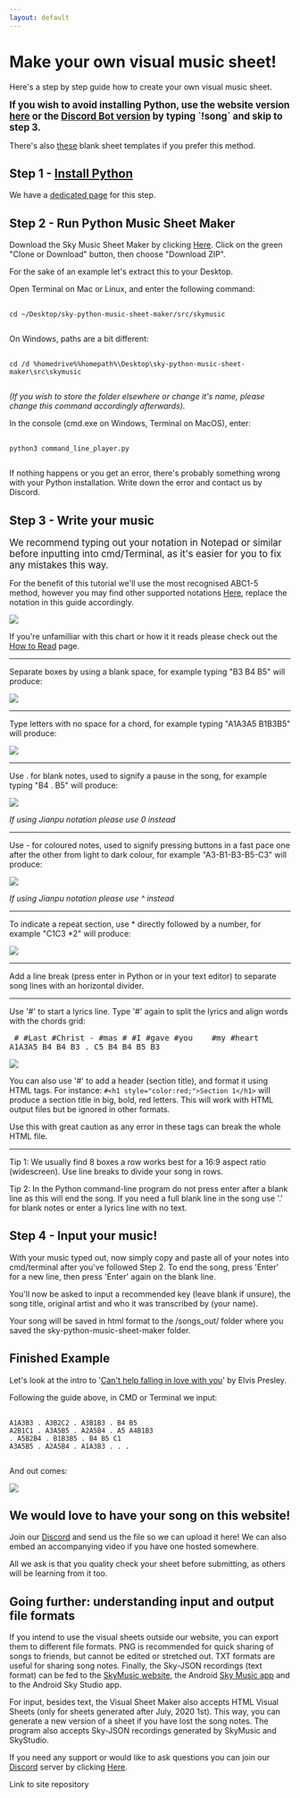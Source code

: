 ```yaml
---
layout: default
---
```


<h1>Make your own visual music sheet!</h1>

<p>Here's a step by step guide how to create your own visual music sheet.</p>

<p><b><span style="font-size:1.2em;">If you wish to avoid installing Python, use the website version <a href="https://jmmelko.pythonanywhere.com/" target="_blank">here</a> or the <a href="https://discord.gg/thatskygame">Discord Bot version</a> by typing `!song` and skip to step 3.</span></b></p>

There's also <a href="https://sky.bloomexperiment.com/t/sky-music-icon-templates/746" target="_blank">these</a> blank sheet templates if you prefer this method.

<h2>Step 1 - <a href="install-python.html">Install Python</a></h2>

<p>We have a <a href="install-python.html">dedicated page</a> for this step.</p>

<h2>Step 2 - Run Python Music Sheet Maker</h2>
<p>Download the Sky Music Sheet Maker by clicking <a href="https://github.com/sky-music/sky-python-music-sheet-maker" target="_blank">Here</a>. Click on the green "Clone or Download" button, then choose "Download ZIP".</p>

For the sake of an example let's extract this to your Desktop.

<p>Open Terminal on Mac or Linux, and enter the following command:</p>
<pre>
  <code>
cd ~/Desktop/sky-python-music-sheet-maker/src/skymusic
  </code>
</pre>

<p>On Windows, paths are a bit different:</p>
<pre>
  <code>
cd /d %homedrive%%homepath%\Desktop\sky-python-music-sheet-maker\src\skymusic
  </code>
</pre>

    
<i>(If you wish to store the folder elsewhere or change it's name, please change this command accordingly afterwards).</i>

<p>In the console (cmd.exe on Windows, Terminal on MacOS), enter:</p>
<pre>
  <code>
python3 command_line_player.py
  </code>
</pre>

<p>If nothing happens or you get an error, there's probably something wrong with your Python installation. Write down the error and contact us by Discord.</p>

<h2>Step 3 - Write your music</h2>
<span style="font-size:1.2em;">We recommend typing out your notation in Notepad or similar before inputting into cmd/Terminal, as it's easier for you to fix any mistakes this way.</span>

<p>For the benefit of this tutorial we'll use the most recognised ABC1-5 method, however you may find other supported notations <a href="./assets/images/notations.png" target="_blank">Here</a>, replace the notation in this guide accordingly.</p>
<p><img src="./assets/images/Chart.jpg"></p>
If you're unfamilliar with this chart or how it it reads please check out the <a href="./how-to-read.html">How to Read</a> page.
<hr>
<p>Separate boxes by using a blank space, for example typing "B3 B4 B5" will produce:</p>
<p><img src="./assets/images/notespaces.png"></p>
<hr>
<p>Type letters with no space for a chord, for example typing "A1A3A5 B1B3B5" will produce:</p>
<p><img src="./assets/images/chords.png"></p>
<hr>
<p>Use . for blank notes, used to signify a pause in the song, for example typing "B4 . B5" will produce:</p>
<p><img src="./assets/images/space.png"></p>
<p><i>If using Jianpu notation please use 0 instead</i></p>
<hr>
<p>Use - for coloured notes, used to signify pressing buttons in a fast pace one after the other from light to dark colour, for example "A3-B1-B3-B5-C3" will produce:</p>
<p><img src="./assets/images/colourednotes.JPG"></p>
<p><i>If using Jianpu notation please use ^ instead</i></p>
<hr>
<p>To indicate a repeat section, use * directly followed by a number, for example "C1C3 *2" will produce:</p>
<img src="./assets/images/Repeat.JPG">
<hr>
<p>Add a line break (press enter in Python or in your text editor) to separate song lines with an horizontal divider.</p>
<hr>
<p>Use '#' to start a lyrics line. Type '#' again to split the lyrics and align words with the chords grid: </p>

<pre>
 # #Last #Christ - #mas # #I #gave #you    #my #heart
A1A3A5 B4 B4 B3 . C5 B4 B4 B5 B3
</pre>

<img src="./assets/images/Comments.PNG">

<p>You can also use '#' to add a header (section title), and format it using HTML tags. For instance:
<code>#&lt;h1 style="color:red;"&gt;Section 1&lt;/h1&gt;</code>
 will produce a section title in big, bold, red letters. This will work with HTML output files but be ignored in other formats.</p>
<p>Use this with great caution as any error in these tags can break the whole HTML file. </p>

<hr>
<p>Tip 1: We usually find 8 boxes a row works best for a 16:9 aspect ratio (widescreen). Use line breaks to divide your song in rows.</p>
Tip 2: In the Python command-line program do not press enter after a blank line as this will end the song. If you need a full blank line in the song use '.' for blank notes or enter a lyrics line with no text.

<h2>Step 4 - Input your music!</h2>
With your music typed out, now simply copy and paste all of your notes into cmd/terminal after you've followed Step 2.
To end the song, press 'Enter' for a new line, then press 'Enter' again on the blank line.

You'll now be asked to input a recommended key (leave blank if unsure), the song title, original artist and who it was transcribed by (your name).

Your song will be saved in html format to the /songs_out/ folder where you saved the sky-python-music-sheet-maker folder.

<h2>Finished Example</h2>
<p>Let's look at the intro to '<a href="./songs/Cant-Help-Falling-in-Love-Intro.html">Can't help falling in love with you</a>' by Elvis Presley.</p>
Following the guide above, in CMD or Terminal we input:
<pre>
  <code>
A1A3B3 . A3B2C2 . A3B1B3 . B4 B5
A2B1C1 . A3A5B5 . A2A5B4 . A5 A4B1B3
. A5B2B4 . B1B3B5 . B4 B5 C1
A3A5B5 . A2A5B4 . A1A3B3 . . .
  </code>
</pre>

And out comes:
<p><img src="./assets/images/finishedexample.JPG"></p>

<h2>We would love to have your song on this website!</h2>
<p>Join our <a href="./discord.html">Discord</a> and send us the file so we can upload it here! We can also embed an accompanying video if you have one hosted somewhere.</p>
All we ask is that you quality check your sheet before submitting, as others will be learning from it too.

<h2>Going further: understanding input and output file formats</h2>

<p>If you intend to use the visual sheets outside our website, you can export them to different file formats. PNG is recommended for quick sharing of songs to friends, but cannot be edited or stretched out. TXT formats are useful for sharing song notes.
Finally, the Sky-JSON recordings (text format) can be fed to the <a href="http://sky-music.herokuapp.com">SkyMusic website</a>, the Android <a href="https://play.google.com/store/apps/details?id=com.herokuapp.sky_music.twa">Sky Music app</a> and to the Android Sky Studio app.
</p>
<p>
For input, besides text, the Visual Sheet Maker also accepts HTML Visual Sheets (only for sheets generated after July, 2020 1st). This way, you can generate a new version of a sheet if you have lost the song notes.
The program also accepts Sky-JSON recordings generated by SkyMusic and SkyStudio.
</p>



<p>If you need any support or would like to ask questions you can join our <a href="./discord.html">Discord</a> server by clicking <a href="./discord.html">Here</a>.</p>
<p><a bref="https://github.com/sky-music/sky-music.github.io"> Link to site repository</a></p>


